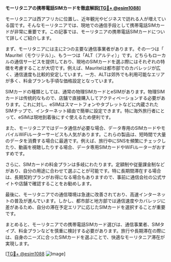 **モーリタニアの携帯電話SIMカードを徹底解説[[TG💪+ @esim1088](https://t.me/s/esim1088)]**

モーリタニアは西アフリカに位置し、近年観光やビジネスで訪れる人が増えている国です。そんなモーリタニアでは、現地での通信手段として携帯電話SIMカードが非常に重要です。この記事では、モーリタニアの携帯電話SIMカードについて詳しくご紹介します。

まず、モーリタニアには主に2つの主要な通信事業者があります。その一つは「 Mauritel（モウリテル）」、もう一つは「ALT（アルティ）」です。どちらもローカルの通信サービスを提供しており、現地のSIMカードを選ぶ際にはそれぞれの特徴を考慮することが大切です。例えば、Mauritelは都市部でのカバレッジが広く、通信速度も比較的安定しています。一方、ALTは郊外でも利用可能なエリアが多く、料金プランも手頃な価格設定となっています。

SIMカードの種類としては、通常の物理SIMカードとeSIMがあります。物理SIMカードは传统的なもので、店舗で直接購入してアクティベーションする必要があります。これに対し、eSIMはスマートフォンやタブレットなどに内蔵されたSIMチップで、インターネット経由で簡単に設定できます。特に海外旅行者にとって、eSIMは現地到着後にすぐ使えるため便利です。

また、モーリタニアではデータ通信が必要な場合、データ専用のSIMカードやモバイルWiFiルーターサービスも人気があります。これらの製品は、短時間で大量のデータを消費する場合に最適です。例えば、旅行中にSNSを頻繁にチェックしたり、動画を視聴したりする場合、データ専用SIMカードやWiFiルーターがおすすめです。

さらに、SIMカードの料金プランは多岐にわたります。定額制や従量課金制などがあり、自分の用途に合わせて選ぶことが可能です。特に長期間滞在する場合は、長期契約プランがお得になる場合もありますので、事前に通信会社の公式サイトや店舗で確認することをお勧めします。

最後に、モーリタニアでの通信環境は急速に改善されており、高速インターネットの普及が進んでいます。しかし、都市部と地方部では通信速度やカバレッジに差があるため、自分の滞在予定エリアに応じたSIMカードを選択することが重要です。

まとめると、モーリタニアでの携帯電話SIMカード選びは、通信事業者、SIMタイプ、料金プランなどを慎重に検討する必要があります。旅行や長期滞在の際には、自身のニーズに合ったSIMカードを選ぶことで、快適なモーリタニア滞在が実現します。

[[TG💪+ @esim1088](https://t.me/s/esim1088) ![Image](https://i.postimg.cc/Y0z9fWf4/image.png)]